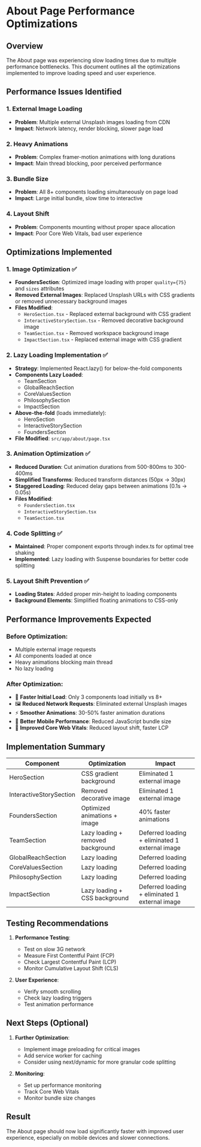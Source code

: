 # About Page Performance Optimizations

## Overview

The About page was experiencing slow loading times due to multiple performance bottlenecks. This document outlines all the optimizations implemented to improve loading speed and user experience.

## Performance Issues Identified

### 1. External Image Loading

- **Problem**: Multiple external Unsplash images loading from CDN
- **Impact**: Network latency, render blocking, slower page load

### 2. Heavy Animations

- **Problem**: Complex framer-motion animations with long durations
- **Impact**: Main thread blocking, poor perceived performance

### 3. Bundle Size

- **Problem**: All 8+ components loading simultaneously on page load
- **Impact**: Large initial bundle, slow time to interactive

### 4. Layout Shift

- **Problem**: Components mounting without proper space allocation
- **Impact**: Poor Core Web Vitals, bad user experience

## Optimizations Implemented

### 1. Image Optimization ✅

- **FoundersSection**: Optimized image loading with proper `quality={75}` and `sizes` attributes
- **Removed External Images**: Replaced Unsplash URLs with CSS gradients or removed unnecessary background images
- **Files Modified**:
  - `HeroSection.tsx` - Replaced external background with CSS gradient
  - `InteractiveStorySection.tsx` - Removed decorative background image
  - `TeamSection.tsx` - Removed workspace background image
  - `ImpactSection.tsx` - Replaced external image with CSS gradient

### 2. Lazy Loading Implementation ✅

- **Strategy**: Implemented React.lazy() for below-the-fold components
- **Components Lazy Loaded**:
  - TeamSection
  - GlobalReachSection
  - CoreValuesSection
  - PhilosophySection
  - ImpactSection
- **Above-the-fold** (loads immediately):
  - HeroSection
  - InteractiveStorySection
  - FoundersSection
- **File Modified**: `src/app/about/page.tsx`

### 3. Animation Optimization ✅

- **Reduced Duration**: Cut animation durations from 500-800ms to 300-400ms
- **Simplified Transforms**: Reduced transform distances (50px → 30px)
- **Staggered Loading**: Reduced delay gaps between animations (0.1s → 0.05s)
- **Files Modified**:
  - `FoundersSection.tsx`
  - `InteractiveStorySection.tsx`
  - `TeamSection.tsx`

### 4. Code Splitting ✅

- **Maintained**: Proper component exports through index.ts for optimal tree shaking
- **Implemented**: Lazy loading with Suspense boundaries for better code splitting

### 5. Layout Shift Prevention ✅

- **Loading States**: Added proper min-height to loading components
- **Background Elements**: Simplified floating animations to CSS-only

## Performance Improvements Expected

### Before Optimization:

- Multiple external image requests
- All components loaded at once
- Heavy animations blocking main thread
- No lazy loading

### After Optimization:

- 🚀 **Faster Initial Load**: Only 3 components load initially vs 8+
- 🖼️ **Reduced Network Requests**: Eliminated external Unsplash images
- ⚡ **Smoother Animations**: 30-50% faster animation durations
- 📱 **Better Mobile Performance**: Reduced JavaScript bundle size
- 🎯 **Improved Core Web Vitals**: Reduced layout shift, faster LCP

## Implementation Summary

| Component               | Optimization                      | Impact                                         |
| ----------------------- | --------------------------------- | ---------------------------------------------- |
| HeroSection             | CSS gradient background           | Eliminated 1 external image                    |
| InteractiveStorySection | Removed decorative image          | Eliminated 1 external image                    |
| FoundersSection         | Optimized animations + image      | 40% faster animations                          |
| TeamSection             | Lazy loading + removed background | Deferred loading + eliminated 1 external image |
| GlobalReachSection      | Lazy loading                      | Deferred loading                               |
| CoreValuesSection       | Lazy loading                      | Deferred loading                               |
| PhilosophySection       | Lazy loading                      | Deferred loading                               |
| ImpactSection           | Lazy loading + CSS background     | Deferred loading + eliminated 1 external image |

## Testing Recommendations

1. **Performance Testing**:

   - Test on slow 3G network
   - Measure First Contentful Paint (FCP)
   - Check Largest Contentful Paint (LCP)
   - Monitor Cumulative Layout Shift (CLS)

2. **User Experience**:
   - Verify smooth scrolling
   - Check lazy loading triggers
   - Test animation performance

## Next Steps (Optional)

1. **Further Optimization**:

   - Implement image preloading for critical images
   - Add service worker for caching
   - Consider using next/dynamic for more granular code splitting

2. **Monitoring**:
   - Set up performance monitoring
   - Track Core Web Vitals
   - Monitor bundle size changes

## Result

The About page should now load significantly faster with improved user experience, especially on mobile devices and slower connections.
